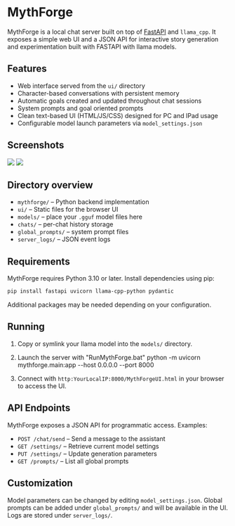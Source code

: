 # MythForge

MythForge is a local chat server built on top of [FastAPI](https://fastapi.tiangolo.com/) and `llama_cpp`. It exposes a simple web UI and a JSON API for interactive story generation and experimentation built with FASTAPI with llama models.

## Features

- Web interface served from the `ui/` directory
- Character-based conversations with persistent memory
- Automatic goals created and updated throughout chat sessions
- System prompts and goal oriented prompts
- Clean text-based UI (HTML/JS/CSS) designed for PC and IPad usage
- Configurable model launch parameters via `model_settings.json`

## Screenshots

<img src="https://i.imgur.com/Ia8TUkX.png">

<img src="https://i.imgur.com/znjL00G.png">

## Directory overview

- `mythforge/` – Python backend implementation
- `ui/` – Static files for the browser UI
- `models/` – place your `.gguf` model files here
- `chats/` – per-chat history storage
- `global_prompts/` – system prompt files
- `server_logs/` – JSON event logs

## Requirements

MythForge requires Python 3.10 or later. Install dependencies using pip:

```bash
pip install fastapi uvicorn llama-cpp-python pydantic
```

Additional packages may be needed depending on your configuration.

## Running

1. Copy or symlink your llama model into the `models/` directory.
2. Launch the server with "RunMythForge.bat"
python -m uvicorn mythforge.main:app --host 0.0.0.0 --port 8000


3. Connect with `http:YourLocalIP:8000/MythForgeUI.html` in your browser to access the UI.

## API Endpoints

MythForge exposes a JSON API for programmatic access. Examples:

- `POST /chat/send` – Send a message to the assistant
- `GET /settings/` – Retrieve current model settings
- `PUT /settings/` – Update generation parameters
- `GET /prompts/` – List all global prompts

## Customization

Model parameters can be changed by editing `model_settings.json`. Global prompts can be added under `global_prompts/` and will be available in the UI. Logs are stored under `server_logs/`.
